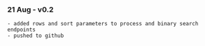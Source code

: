 ### 21 Aug - v0.2

    - added rows and sort parameters to process and binary search endpoints
    - pushed to github

